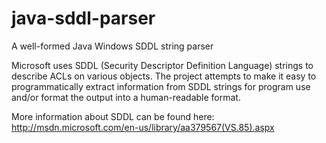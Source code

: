 # java-sddl-parser
A well-formed Java Windows SDDL string parser

Microsoft uses SDDL (Security Descriptor Definition Language) strings to describe ACLs on various objects. The project attempts to make it easy to programmatically extract information from SDDL strings for program use and/or format the output into a human-readable format.

More information about SDDL can be found here: http://msdn.microsoft.com/en-us/library/aa379567(VS.85).aspx
